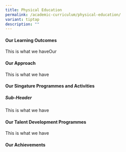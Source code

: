 ```yaml
---
title: Physical Education
permalink: /academic-curriculum/physical-education/
variant: tiptap
description: ""
---
```

<h4><strong>Our Learning Outcomes</strong></h4>
<p>This is what we haveOur</p>
<h4><strong>Our Approach</strong></h4>
<p>This is what we have</p>
<h4><strong>Our Singature Programmes and Activities</strong></h4>
<h5>Sub-Header</h5>
<p>This is what we have</p>
<h4><strong>Our Talent Development Programmes </strong></h4>
<p>This is what we have</p>
<h4><strong>Our Achievements</strong></h4>
<p></p>